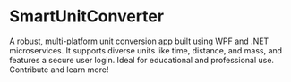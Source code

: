 # SmartUnitConverter
A robust, multi-platform unit conversion app built using WPF and .NET microservices. It supports diverse units like time, distance, and mass, and features a secure user login. Ideal for educational and professional use. Contribute and learn more!
